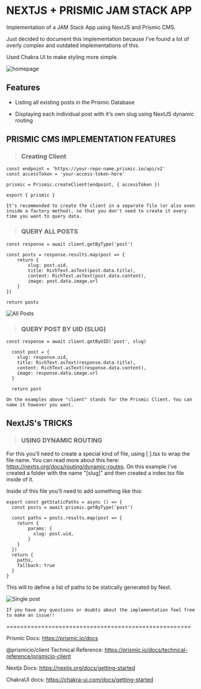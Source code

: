 # NEXTJS + PRISMIC JAM STACK APP

Implementation of a JAM Stack App using NextJS and Prismic CMS.

Just decided to document this implementation because I've found a lot of overly complex and outdated implementations of this.

Used Chakra UI to make styling more simple.

![homepage](https://imgur.com/k2JIyxo)

## Features

- Listing all existing posts in the Prismic Database

- Displaying each individual post with it's own slug using NextJS dynamic routing

## PRISMIC CMS IMPLEMENTATION FEATURES

> ### Creating Client
````
const endpoint = 'https://your-repo-name.prismic.io/api/v2'
const accessToken = 'your-access-token-here'

prismic = Prismic.createClient(endpoint, { accessToken })

export { prismic }
````
`It's recommended to create the client in a separate file (or also even inside a factory method), so that you don't need to create it every time you want to query data.`

> ### QUERY ALL POSTS
````
const response = await client.getByType('post')

const posts = response.results.map(post => {
    return {
        slug: post.uid,
        title: RichText.asText(post.data.title),
        content: RichText.asText(post.data.content),
        image: post.data.image.url
    }
})

return posts
````

![All Posts](https://imgur.com/7JLVbhS)

> ### QUERY POST BY UID (SLUG)
````
const response = await client.getByUID('post', slug)
  
  const post = {
    slug: response.uid,
    title: RichText.asText(response.data.title),
    content: RichText.asText(response.data.content),
    image: response.data.image.url
  }

  return post
````

`On the examples above "client" stands for the Prismic Client. You can name it however you want. `

## NextJS's TRICKS

> ### USING DYNAMIC ROUTING

For this you'll need to create a special kind of file, using [ ].tsx to wrap the file name. You can read more about this here: https://nextjs.org/docs/routing/dynamic-routes. On this example i've created a folder with the name "[slug]" and then created a index.tsx file inside of it.

Inside of this file you'll need to add something like this:

```
export const getStaticPaths = async () => {
  const posts = await prismic.getByType('post')

  const paths = posts.results.map(post => {
    return {
        params: {
          slug: post.uid,
        }
    }
  })
  return {
    paths,
    fallback: true
  }
}
```

This will to define a list of paths to be statically generated by Next.

![Single post](https://imgur.com/7JLVbhS)

`If you have any questions or doubts about the implementation feel free to make an issue!!`

=====================================================

Prismic Docs: https://prismic.io/docs

@prismicio/client Technical Reference: https://prismic.io/docs/technical-reference/prismicio-client

Nextjs Docs: https://nextjs.org/docs/getting-started

ChakraUI docs: https://chakra-ui.com/docs/getting-started
